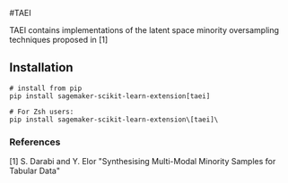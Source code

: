 #TAEI

TAEI contains implementations of the latent space minority oversampling techniques proposed in [1]

## Installation

```
# install from pip
pip install sagemaker-scikit-learn-extension[taei]

# For Zsh users: 
pip install sagemaker-scikit-learn-extension\[taei]\
```

### References
[1] S. Darabi and Y. Elor "Synthesising Multi-Modal Minority Samples for Tabular Data"
